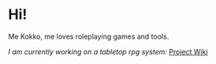 # Hi!

Me Kokko, me loves roleplaying games and tools.

_I am currently working on a tabletop rpg system:_ [Project Wiki](http://weltis.ga/wik/)

<!---
mrkkokko/mrkkokko is a ✨ special ✨ repository because its `README.md` (this file) appears on your GitHub profile.
You can click the Preview link to take a look at your changes.
--->
